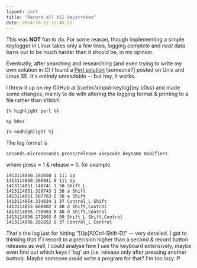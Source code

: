 ```yaml
---
layout: post
title: "Record all X11 keystrokes"
date: 2014-10-12 12:45:12
---
```


This was **NOT** fun to do. For some reason, though implementing a
simple keylogger in Linux takes only a few lines, logging *complete* and
*neat* data turns out to be much harder than it should be, in my
opinion.

Eventually, after searching and researching (and even trying to write my
own solution in C) I found a [Perl solution]() [someone?] posted on Unix and
Linux SE. It's entirely unreadable -- but hey, it works.

I threw it up on my GitHub at [raehik/xinput-keylog](ey b0ss) and made
some changes, mainly to do with altering the logging format & printing
to a file rather than `STDOUT`:

    {% highlight perl %}

    ey b0ss

    {% endhighlight %}

The log format is

    seconds.microseconds press/release xkeycode keyname modifiers

where press = 1 & release = 0, for example

    1413114050.181650 1 111 Up 
    1413114050.266941 0 111 Up 
    1413114051.148741 1 50 Shift_L 
    1413114051.320743 1 38 a Shift
    1413114051.567763 0 38 a Shift
    1413114054.334834 1 37 Control_L Shift
    1413114055.660402 1 40 d Shift,Control
    1413114055.738983 0 40 d Shift,Control
    1413114056.272003 0 50 Shift_L Shift,Control
    1413114056.282852 0 37 Control_L Control

That's the log just for hitting "[Up]A[Ctrl-Shift-D]" -- very detailed.
I got to thinking that if I record to a precision higher than a second &
record button releases as well, I could analyse how I use the keyboard
extensively, maybe even find out which keys I 'lag' on (i.e. release
only after pressing another button). Maybe someone could write a program
for that? I'm too lazy :P
